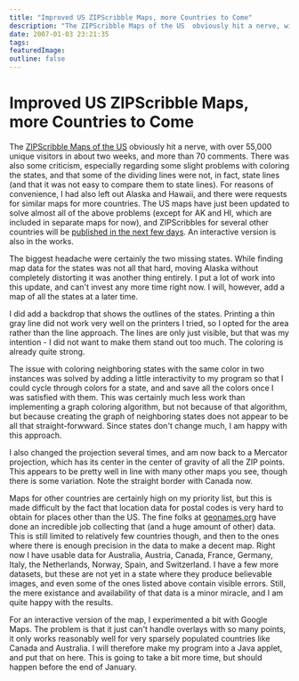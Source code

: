 ```yaml
---
title: "Improved US ZIPScribble Maps, more Countries to Come"
description: "The ZIPScribble Maps of the US  obviously hit a nerve, with over 55,000 unique visitors in about two weeks, and more than 70 comments. There was also some criticism, especially regarding some slight problems with coloring the states, and that some of the dividing lines were not, in fact, state lines (and that it was not easy to compare them to state lines). For reasons of convenience, I had also left out Alaska and Hawaii, and there were requests for similar maps for more countries. The US maps have just been updated to solve almost all of the above problems (except for AK and HI, which are included in separate maps for now), and ZIPScribbles for several other countries will be published in the next few days. An interactive version is also in the works."
date: 2007-01-03 23:21:35
tags: 
featuredImage: 
outline: false
---
```


# Improved US ZIPScribble Maps, more Countries to Come

The <a href="/Applications/ZIPScribbleMap.html">ZIPScribble Maps of the US</a> obviously hit a nerve, with over 55,000 unique visitors in about two weeks, and more than 70 comments. There was also some criticism, especially regarding some slight problems with coloring the states, and that some of the dividing lines were not, in fact, state lines (and that it was not easy to compare them to state lines). For reasons of convenience, I had also left out Alaska and Hawaii, and there were requests for similar maps for more countries. The US maps have just been updated to solve almost all of the above problems (except for AK and HI, which are included in separate maps for now), and ZIPScribbles for several other countries will be <a href="/Applications/MoreZIPScribbleMaps.html">published in the next few days</a>. An interactive version is also in the works.

The biggest headache were certainly the two missing states. While finding map data for the states was not all that hard, moving Alaska without completely distorting it was another thing entirely. I put a lot of work into this update, and can't invest any more time right now. I will, however, add a map of all the states at a later time.

I did add a backdrop that shows the outlines of the states. Printing a thin gray line did not work very well on the printers I tried, so I opted for the area rather than the line approach. The lines are only just visible, but that was my intention - I did not want to make them stand out too much. The coloring is already quite strong.

The issue with coloring neighboring states with the same color in two instances was solved by adding a little interactivity to my program so that I could cycle through colors for a state, and and save all the colors once I was satisfied with them. This was certainly much less work than implementing a graph coloring algorithm, but not because of that algorithm, but because creating the graph of neighboring states does not appear to be all that straight-forwward. Since states don't change much, I am happy with this approach.

I also changed the projection several times, and am now back to a Mercator projection, which has its center in the center of gravity of all the ZIP points. This appears to be pretty well in line with many other maps you see, though there is some variation. Note the straight border with Canada now.

Maps for other countries are certainly high on my priority list, but this is made difficult by the fact that location data for postal codes is very hard to obtain for places other than the US. The fine folks at <a href="http://www.geonames.org/">geonames.org</a> have done an incredible job collecting that (and a huge amount of other) data. This is still limited to relatively few countries though, and then to the ones where there is enough precision in the data to make a decent map. Right now I have usable data for Australia, Austria, Canada, France, Germany, Italy, the Netherlands, Norway, Spain, and Switzerland. I have a few more datasets, but these are not yet in a state where they produce believable images, and even some of the ones listed above contain visible errors. Still, the mere existance and availability of that data is a minor miracle, and I am quite happy with the results.

For an interactive version of the map, I experimented a bit with Google Maps. The problem is that it just can't handle overlays with so many points, it only works reasonably well for very sparsely populated countries like Canada and Australia. I will therefore make my program into a Java applet, and put that on here. This is going to take a bit more time, but should happen before the end of January.


<PostedBy />



